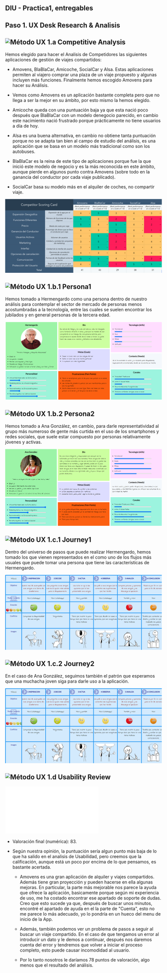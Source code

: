 ## DIU - Practica1, entregables


## Paso 1. UX Desk Research & Analisis 

![Método UX](img/Competitive.png) 1.a Competitive Analysis
-----

Hemos elegido para hacer el Analisis de Competidores las siguientes aplicaciones de gestión de viajes compartidos:
 - Amovens, BlaBlaCar, Amicoche, SocialCar y Alsa.
Estas aplicaciones permiten al viajero comprar una plaza de un viaje propuesto y algunas incluyen más funciones.
Finalmente hemos escogido Amovens para hacer su Análisis.

 - Vemos como Amovens es un aplicación bastante completa pero que no llega a ser la mejor en su ámbito, por esto
 mismo la hemos elegido.

 - Amicoche queda con una puntuación baja ya que esta nació poco después que BlaBlaCar con un modelo denegocio 
 parecido, en cambio este nacimiento nació frustrado porque prácticamente no tiene usuarios a día de hoy.

 - Alsa es una buena alternativa, en cambio no obtiene tanta puntuación porque no se adapta tan bien al campo de 
 estudio del análisis, es una aplicación que se basa en un modelo más tradicional como son los autobuses.
 
 - BlaBlaCar es la reina de este tipo de aplicaciones porque fue la que inició este modelo de negocio y es la 
 más reconocida en este ámbito, aunque pierde en algunos punto contra Amovens (sobre todo en la ganancia del 
 conductor por cada viaje publicado).
 
 - SocialCar basa su modelo más en el alquiler de coches, no compartir viaje.
 
![Competitive Analysis](CompetitiveAnalysis.png)

![Método UX](img/Persona.png) 1.b.1 Persona1
-----

Hemos tomado a Hermengardo como una persona dentro de nuestro análisis para contemplar el sector de mercado 
de personas menos acostumbradas a la tecnología, entre las cuales se suelen encontrar los jubilados y en 
general personas de la tercera edad.

![Hermengardo](Persona1.png)

![Método UX](img/Persona.png) 1.b.2 Persona2
-----

Hemos tomado a Ana González, en cambio, para darle representatividad al grupo más numeroso de gente más 
curtida en el uso de los smartphones y redes sociales,  que suele estar compuesto por personas relativamente 
jóvenes y activas.

![Ana Fernández](Persona2.png)

![Método UX](img/JourneyMap.png) 1.c.1 Journey1
----

Dentro del universo de pasos que puede realizar Hermengardo, hemos tomado los que vienen representados en 
el  como uno de los flujos más usuales que puede tomar una persona que tiene las características de Hermengardo.

![Journey Hermengardo](Journey2.png)

![Método UX](img/JourneyMap.png) 1.c.2 Journey2
----

En el caso de Ana González, seguimos también el patrón que esperamos que una muchacha joven siga para darle 
uso a la aplicación.

![Journey Ana](Journey2.png)

![Método UX](img/usabilityReview.png) 1.d Usability Review
----

 ![PDF de Revisión de Usabilidad](UsabilityReview.pdf)
 - Valoración final (numérica): 83. 
 - Según nuestra opinión, la puntuación sería algun punto más baja de lo que ha salido en el analisis de Usabilidad,
  pero creemos que la calificación, aunque está un poco por encima de lo que pensamos, es bastante acertada.
  
   - Amovens es una gran aplicación de alquiler y viajes compartidos. Además tiene gran proyección y pueden hacerse en 
     ella algunas mejoras. En particular, la parte más mejorable nos parece la ayuda que ofrece la aplicación, 
     basicamente porque según mi experiencia de uso, me ha costado encontrar ese apartado de soporte de dudas.
     Creo que esto sucede ya que, después de buscar unos minutos, encontré el apartado de ayuda en el la parte de
     "Cuenta", esto no me parece lo más adecuado, yo lo pondría en un hueco del menu de inicio de la App.
  
   - Además, también podemos ver un problema de pasos a seguir al buscar un viaje compartido. En el caso de 
     que tengamos un error al introducir un dato y le demos a continuar, después nos daremos cuenta del error
     y tendremos que volver a iniciar el proceso completo, esto puede causar incomodidad al usuario.
     
   - Por lo tanto nosotros le daríamos 78 puntos de valoración, algo menos que el resultado del análisis.
